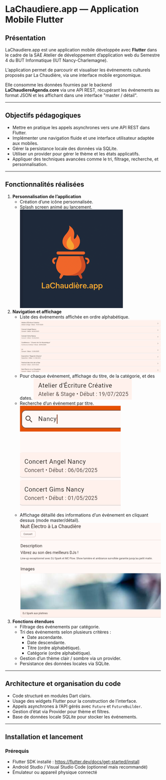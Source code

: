 # LaChaudiere.app — Application Mobile Flutter

## Présentation

LaChaudiere.app est une application mobile développée avec **Flutter** dans le cadre de la SAE Atelier de développement d’application web du Semestre 4 du BUT Informatique (IUT Nancy-Charlemagne).

L’application permet de parcourir et visualiser les événements culturels proposés par La Chaudière, via une interface mobile ergonomique.

Elle consomme les données fournies par le backend **LaChaudiereAgenda.core** via une API REST, récupérant les événements au format JSON et les affichant dans une interface "master / détail".

---

## Objectifs pédagogiques

- Mettre en pratique les appels asynchrones vers une API REST dans Flutter.
- Implémenter une navigation fluide et une interface utilisateur adaptée aux mobiles.
- Gérer la persistance locale des données via SQLite.
- Utiliser un provider pour gérer le thème et les états applicatifs.
- Appliquer des techniques avancées comme le tri, filtrage, recherche, et personnalisation.

---

## Fonctionnalités réalisées

1. **Personnalisation de l’application**
    - Création d’une icône personnalisée.
    - Splash screen animé au lancement.
    ![img.png](img/img.png)
2. **Navigation et affichage**
    - Liste des événements affichée en ordre alphabétique.
      ![img.png](img/img2.png)
    - Pour chaque événement, affichage du titre, de la catégorie, et des dates.
      ![img.png](img/img3.png)
    - Recherche d’un événement par titre.
      ![img.png](img/img4.png)
    - Affichage détaillé des informations d’un événement en cliquant dessus (mode master/détail).
      ![img.png](img/img5.png)
3. **Fonctions étendues**
    - Filtrage des événements par catégorie.
    - Tri des événements selon plusieurs critères :
        - Date ascendante.
        - Date descendante.
        - Titre (ordre alphabétique).
        - Catégorie (ordre alphabétique).
    - Gestion d’un thème clair / sombre via un provider.
    - Persistance des données locales via SQLite.

---

## Architecture et organisation du code

- Code structuré en modules Dart clairs.
- Usage des widgets Flutter pour la construction de l’interface.
- Appels asynchrones à l’API gérés avec `Future` et `FutureBuilder`.
- Gestion d’état via Provider pour thème et filtres.
- Base de données locale SQLite pour stocker les événements.

---

## Installation et lancement

### Prérequis

- Flutter SDK installé : https://flutter.dev/docs/get-started/install
- Android Studio / Visual Studio Code (optionnel mais recommandé)
- Émulateur ou appareil physique connecté
